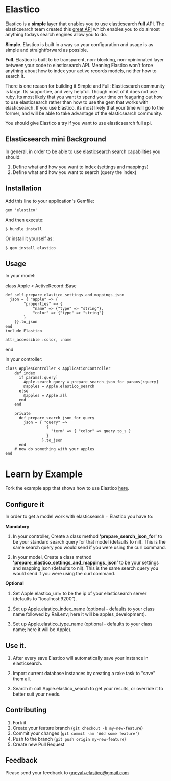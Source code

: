 # Elastico

Elastico is a __simple__ layer that enables you to use elasticsearch __full__ API. The elasticsearch team created this [great API](http://www.elasticsearch.org/guide/) which enables you to do almost anything todays search engines allow you to do. 

__Simple__. Elastico is built in a way so your configuration and usage is as simple and straightforward as possible. 

__Full__. Elastico is built to be transparent, non-blocking, non-opinionated layer between your code to elasticsearch API. Meaning Elastico won't force anything about how to index your active records models, neither how to search it.

There is one reason for building it Simple and Full:
Elasticsearch community is large. Its supportive, and very helpful. Though most of it does not use ruby. Its most likely that you want to spend your time on feaguring out how to use elasticsearch rather than how to use the gem that works with elasticsearch. If you use Elastico, its most likely that your time will go to the former, and will be able to take advantage of the elasticsearch community.

You should give Elastico a try if you want to use elasticsearch full api. 


## Elasticsearch mini Background

In general, in order to be able to use elasticsearch search capabilities you should:

1. Define what and how you want to index (settings and mappings)
2. Define what and how you want to search (query the index)

## Installation

Add this line to your application's Gemfile:

    gem 'elastico'

And then execute:

    $ bundle install

Or install it yourself as:

    $ gem install elastico

## Usage

In your model:

  class Apple < ActiveRecord::Base

    def self.prepare_elastico_settings_and_mappings_json
      json = { "apple" => {
            "properties" => {
                "name" => {"type" => "string"},
                "color" => {"type" => "string"}
            }
        }}.to_json
    end
    include Elastico

    attr_accessible :color, :name
    
  end


In your controller:

    class ApplesController < ApplicationController  
        def index
          if params[:query]
            Apple.search_query = prepare_search_json_for params[:query]
            @apples = Apple.elastico_search
          else
            @apples = Apple.all
          end
        end

        private
          def prepare_search_json_for query
            json = { "query" => 
                      {
                        "term" => { "color" => query.to_s }
                      }
                    }.to_json
          end
        # now do something with your apples 
    end


Learn by Example
================
Fork the example app that shows how to use Elastico [here](https://github.com/gneyal/ElasticoExample).


Configure it
------------

In order to get a model work with elasticsearch + Elastico you have to:

__Mandatory__

1. In your controller, Create a class method __'prepare\_search\_json\_for'__ to be your standard search query for that model (defaults to nil). This is the same search query you would send if you were using the curl command.

2. In your model, Create a class method __'prepare\_elastico\_settings\_and\_mappings\_json'__ to be your settings and mapping json (defaults to nil). This is the same search query you would send if you were using the curl command.

__Optional__

1. Set Apple.elastico\_url= to be the ip of your elasticsearch server (defaults to "localhost:9200").

2. Set up Apple.elastico\_index\_name (optional - defaults to your class name followed by Rail.env; here it will be apples_development).

3. Set up Apple.elastico\_type\_name (optional - defaults to your class name; here it will be Apple).

Use it.
-------
1. After every save Elastico will automatically save your instance in elasticsearch.

2. Import current database instances by creating a rake task to "save" them all.

3. Search it: call Apple.elastico_search to get your results, or override it to better suit your needs.

## Contributing

1. Fork it
2. Create your feature branch (`git checkout -b my-new-feature`)
3. Commit your changes (`git commit -am 'Add some feature'`)
4. Push to the branch (`git push origin my-new-feature`)
5. Create new Pull Request

## Feedback

Please send your feedback to gneyal+elastico@gmail.com
